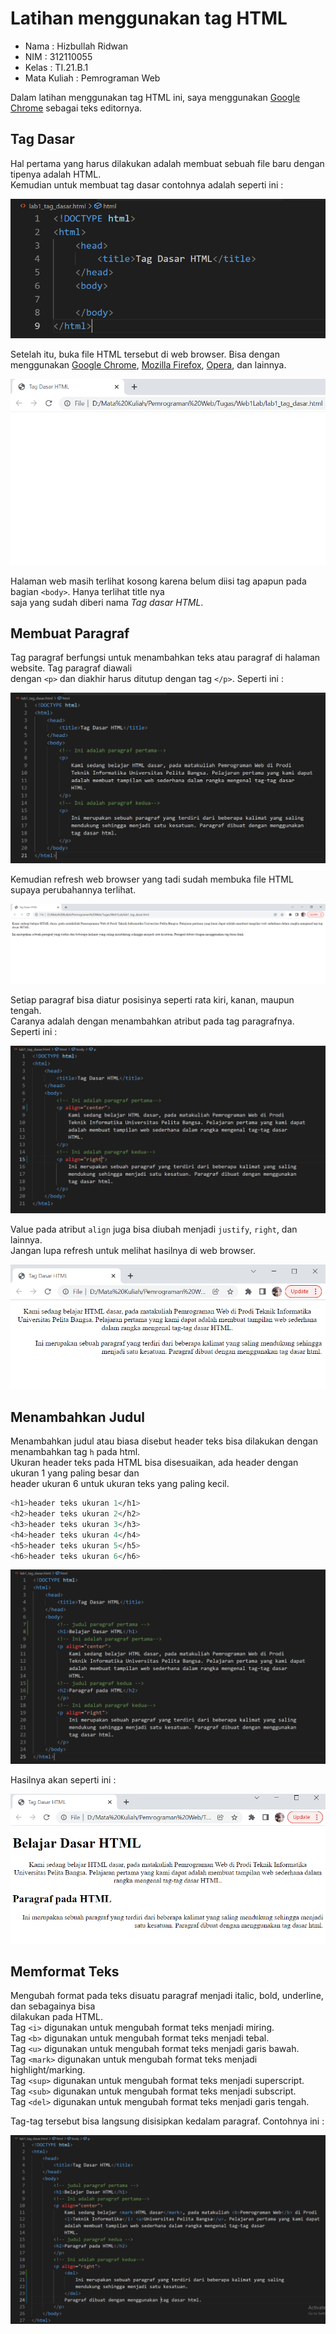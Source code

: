 # Latihan menggunakan tag HTML  

* Nama          : Hizbullah Ridwan
* NIM           : 312110055
* Kelas         : TI.21.B.1
* Mata Kuliah   : Pemrograman Web

Dalam latihan menggunakan tag HTML ini, saya menggunakan [Google Chrome](https://www.google.com/intl/id_id/chrome/) sebagai teks editornya.  

## Tag Dasar

Hal pertama yang harus dilakukan adalah membuat sebuah file baru dengan tipenya adalah HTML.            
Kemudian untuk membuat tag dasar contohnya adalah seperti ini :            

![Gambar 1](Screenshoots/Capture1.PNG)      

Setelah itu, buka file HTML tersebut di web browser. Bisa dengan menggunakan [Google Chrome](https://www.google.com/intl/id_id/chrome/), [Mozilla Firefox](https://www.mozilla.org/id/firefox/), [Opera](https://www.opera.com/), dan lainnya.          

![Gambar 2](Screenshoots/Capture2.PNG)                 

Halaman web masih terlihat kosong karena belum diisi tag apapun pada bagian `<body>`. Hanya terlihat title nya         
saja yang sudah diberi nama *Tag dasar HTML*.       

## Membuat Paragraf

Tag paragraf berfungsi untuk menambahkan teks atau paragraf di halaman website. Tag paragraf diawali           
dengan `<p>` dan diakhir harus ditutup dengan tag `</p>`. Seperti ini :        

![Gambar 3](Screenshoots/Capture3.PNG)                 

Kemudian refresh web browser yang tadi sudah membuka file HTML supaya perubahannya terlihat.            

![Gambar 4](Screenshoots/Capture4.PNG)             

Setiap paragraf bisa diatur posisinya seperti rata kiri, kanan, maupun tengah.      
Caranya adalah dengan menambahkan atribut pada tag paragrafnya. Seperti ini :        

![Gambar 5](Screenshoots/Capture5.PNG)             

Value pada atribut `align` juga bisa diubah menjadi `justify`, `right`, dan lainnya.         
Jangan lupa refresh untuk melihat hasilnya di web browser.          

![Gambar 6](Screenshoots/Capture6.PNG)             

## Menambahkan Judul

Menambahkan judul atau biasa disebut header teks bisa dilakukan dengan menambahkan tag `h` pada html.          
Ukuran header teks pada HTML bisa disesuaikan, ada header dengan ukuran 1 yang paling besar dan         
header ukuran 6 untuk ukuran teks yang paling kecil.           

```bash
<h1>header teks ukuran 1</h1>
<h2>header teks ukuran 2</h2>
<h3>header teks ukuran 3</h3>
<h4>header teks ukuran 4</h4>
<h5>header teks ukuran 5</h5>
<h6>header teks ukuran 6</h6>
 ```      

 ![Gambar 7](Screenshoots/Capture7.PNG)             

 Hasilnya akan seperti ini :              

 ![Gambar 8](Screenshoots/Capture8.PNG)             

 ## Memformat Teks

 Mengubah format pada teks disuatu paragraf menjadi italic, bold, underline, dan sebagainya bisa              
 dilakukan pada HTML.       
 Tag `<i>` digunakan untuk mengubah format teks menjadi miring.              
 Tag `<b>` digunakan untuk mengubah format teks menjadi tebal.          
 Tag `<u>` digunakan untuk mengubah format teks menjadi garis bawah.            
 Tag `<mark>` digunakan untuk mengubah format teks menjadi highlight/marking.        
 Tag `<sup>` digunakan untuk mengubah format teks menjadi superscript.         
 Tag `<sub>` digunakan untuk mengubah format teks menjadi subscript.              
 Tag `<del>` digunakan untuk mengubah format teks menjadi garis tengah.        

 Tag-tag tersebut bisa langsung disisipkan kedalam paragraf. Contohnya ini :        

 ![Gambar 9](Screenshoots/Capture9.PNG)             